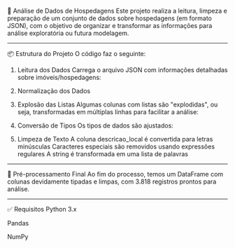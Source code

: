 🏡 Análise de Dados de Hospedagens
Este projeto realiza a leitura, limpeza e preparação de um conjunto de dados sobre hospedagens (em formato JSON), com o objetivo de organizar e transformar as informações para análise exploratória ou futura modelagem.
___


📦 Estrutura do Projeto
O código faz o seguinte:

1. Leitura dos Dados
Carrega o arquivo JSON com informações detalhadas sobre imóveis/hospedagens:

2. Normalização dos Dados


3. Explosão das Listas
Algumas colunas com listas são "explodidas", ou seja, transformadas em múltiplas linhas para facilitar a análise:

4. Conversão de Tipos
Os tipos de dados são ajustados:


5. Limpeza de Texto
A coluna descricao_local é convertida para letras minúsculas
Caracteres especiais são removidos usando expressões regulares
A string é transformada em uma lista de palavras
___

🧹 Pré-processamento Final
Ao fim do processo, temos um DataFrame com colunas devidamente tipadas e limpas, com 3.818 registros prontos para análise.

___
✅ Requisitos
Python 3.x

Pandas

NumPy

